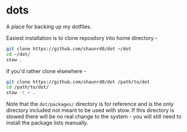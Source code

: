 # dots

A place for backing up my dotfiles.


Easiest installation is to clone repository into home directory - 

```bash
git clone https://github.com/shaunrd0/dot ~/dot
cd ~/dot/
stow .
```

If you'd rather clone elsewhere - 

```bash
git clone https://github.com/shaunrd0/dot /path/to/dot
cd /path/to/dot/
stow -t ~ .
```

Note that the `dot/packages/` directory is for reference and is the only directory included not meant to be used with stow. If this directory is stowed there will be no real change to the system - you will still need to install the package lists manually.

